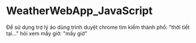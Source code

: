 # WeatherWebApp_JavaScript
Để sử dụng trợ lý ảo dùng trình duyệt chrome
tìm kiếm thành phố: "thời tiết tại..."
hỏi xem mấy giờ: "mấy giờ"
